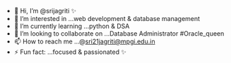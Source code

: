 - 👋 Hi, I’m @srijagriti ✨
- 👀 I’m interested in ...web development & database management
- 🌱 I’m currently learning ...python & DSA
- 💞️ I’m looking to collaborate on ...Database Administrator #Oracle_queen
- 📫 How to reach me ...@sri21jagriti@mpgi.edu.in
- ⚡ Fun fact: ...focused & passionated ✨

<!---
srijagriti/srijagriti is a ✨ special ✨ repository because its `README.md` (this file) appears on your GitHub profile.
You can click the Preview link to take a look at your changes.
--->
